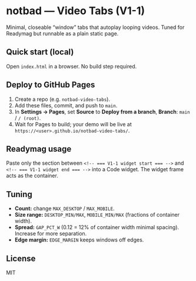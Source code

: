 # notbad — Video Tabs (V1-1)

Minimal, closeable “window” tabs that autoplay looping videos. Tuned for Readymag but runnable as a plain static page.

## Quick start (local)
Open `index.html` in a browser. No build step required.

## Deploy to GitHub Pages
1. Create a repo (e.g. `notbad-video-tabs`).
2. Add these files, commit, and push to `main`.
3. In **Settings → Pages**, set **Source** to **Deploy from a branch**, **Branch**: `main` / `/ (root)`.
4. Wait for Pages to build; your demo will be live at `https://<user>.github.io/notbad-video-tabs/`.

## Readymag usage
Paste only the section between `<!-- === V1-1 widget start === -->` and `<!-- === V1-1 widget end === -->` into a Code widget. The widget frame acts as the container.

## Tuning
- **Count:** change `MAX_DESKTOP` / `MAX_MOBILE`.
- **Size range:** `DESKTOP_MIN/MAX`, `MOBILE_MIN/MAX` (fractions of container width).
- **Spread:** `GAP_PCT_W` (0.12 = 12% of container width minimal spacing). Increase for more separation.
- **Edge margin:** `EDGE_MARGIN` keeps windows off edges.

## License
MIT
